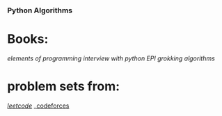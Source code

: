 ### Python Algorithms

# Books:
_elements of programming interview with python EPI_
_grokking algorithms_

# problem sets from:
_[leetcode](https://leetcode.come)_
_[codeforces](https://codeforces.com)